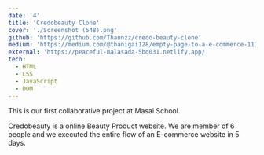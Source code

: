 ```yaml
---
date: '4'
title: 'Credobeauty Clone'
cover: './Screenshot (548).png'
github: 'https://github.com/Thannzz/credo-beauty-clone'
medium: 'https://medium.com/@thanigai128/empty-page-to-a-e-commerce-1133b482867'
external: 'https://peaceful-malasada-5bd031.netlify.app/'
tech:
  - HTML
  - CSS
  - JavaScript
  - DOM
---
```


This is our first collaborative project at Masai School.

Credobeauty is a online Beauty Product website.
We are member of 6 people and we executed the
entire flow of an E-commerce website in 5 days.
